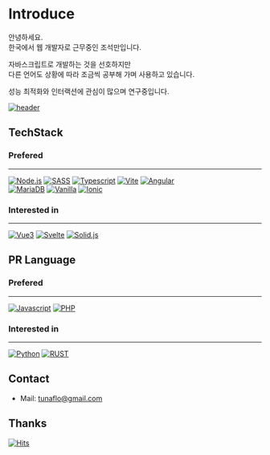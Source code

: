 # Introduce

안녕하세요.  
한국에서 웹 개발자로 근무중인 조석만입니다.

자바스크립트로 개발하는 것을 선호하지만  
다른 언어도 상황에 따라 조금씩 공부해 가며 사용하고 있습니다.

성능 최적화와 인터랙션에 관심이 많으며 연구중입니다.

[![header](https://capsule-render.vercel.app/api?type=waving&color=timeGradient&height=110&section=footer)](#)

## TechStack

### Prefered

---

[![Node.js](https://img.shields.io/badge/Node.js-339933.svg?style=flat&logo=nodedotjs&logoColor=white)](#)
[![SASS](https://img.shields.io/badge/SCSS-CC6699.svg?style=flat&logo=sass&logoColor=white)](#)
[![Typescript](https://img.shields.io/badge/TypeScript-3178C6.svg?style=flat&logo=typescript&logoColor=white)](#)
[![Vite](https://img.shields.io/badge/Vite-646CFF.svg?style=flat&logo=vite&logoColor=white)](#)
[![Angular](https://img.shields.io/badge/Angular-DD0031.svg?style=flat&logo=angularjs)](#)  
[![MariaDB](https://img.shields.io/badge/MariaDB-003545.svg?style=flat&logo=mariadb)](#)
[![Vanilla](https://img.shields.io/badge/VanillaJS-131313.svg?style=flat&logo=javascript)](#)
[![Ionic](https://img.shields.io/badge/Ionic-3880FF.svg?style=flat&logo=ionic&logoColor=white)](#)

### Interested in

---

[![Vue3](https://img.shields.io/badge/Vue3-4FC08D.svg?style=flat&logo=vuedotjs&logoColor=white)](#)
[![Svelte](https://img.shields.io/badge/Svelte-FF3E00.svg?style=flat&logo=svelte&logoColor=white)](#)
[![Solid.js](https://img.shields.io/badge/Solid.js-2C4F7C.svg?style=flat&logo=Solid&logoColor=white)](#)

## PR Language

### Prefered

---

[![Javascript](https://img.shields.io/badge/JavaScript-131313.svg?style=flat&logo=javascript)](#)
[![PHP](https://img.shields.io/badge/PHP-777BB4.svg?style=flat&logo=PHP&logoColor=white)](#)

### Interested in

---

[![Python](https://img.shields.io/badge/Python-3776AB.svg?style=flat&logo=Python&logoColor=white)](#)
[![RUST](https://img.shields.io/badge/Rust-000000.svg?style=flat&logo=rust)](#)

## Contact

- Mail: [tunaflo@gmail.com](mailto:tunaflo@gmail.com)

## Thanks

[![Hits](https://hits.seeyoufarm.com/api/count/incr/badge.svg?url=https%3A%2F%2Fgithub.com%2F0x0e814b&count_bg=%23333333&title_bg=%233B5174&icon=github.svg&icon_color=%23FFFFFF&title=%E2%9C%A8&edge_flat=false)](https://hits.seeyoufarm.com)
